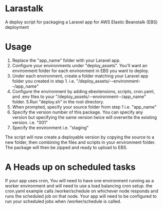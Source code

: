 # Larastalk
A deploy script for packaging a Laravel app for AWS Elastic Beanstalk (EBS) deployment

# Usage
1. Replace the "app_name" folder with your Laravel app.
2. Configure your environments under "deploy_assets". You'll want an environment folder for each environment in EBS you want to deploy.
3. Under each environment, create a folder matching your Laravel app folder you created in step 1.
        i.e. "/deploy_assets/--environment--/app_name"
4. Configure the environment by adding ebextensions, scripts, cron.yaml, and .env files to your "/deploy_assets/--environment--/app_name" folder.
5.Run "deploy.sh" in the root directory.
6. When prompted, specify your source folder from step 1
        i.e. "app_name"
7. Specify the version number of this package. You can specify any version but specifying the same version twice will overwrite the existing version.
        i.e. "001"
8. Specify the environment
        i.e. "staging"

The script will now create a deployable version by copying the source to a new folder, then combining the files and scripts in your environment folder. The package will then be zipped and ready to upload to EBS.

# A Heads up on scheduled tasks
If your app uses cron, You will need to have one environment running as a worker environment and will need to use a load balancing cron setup. the cron.yaml example calls /worker/schedule on whichever node responds and runs the scheduled job on that node. Your app will need to be configured to run your scheduled jobs when /worker/schedule is called.
